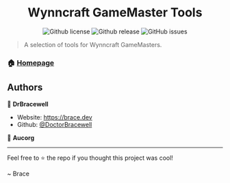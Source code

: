<div align="center">
  <h1 align="center">Wynncraft GameMaster Tools</h1>
  <p>
    <img alt="Github license" src="https://img.shields.io/github/license/DoctorBracewell/gm?style=for-the-badge">
    <img alt="Github release" src="https://img.shields.io/github/v/release/DoctorBracewell/gm?style=for-the-badge" />
    <img alt="GitHub issues" src="https://img.shields.io/github/issues/DoctorBracewell/gm?style=for-the-badge">
  </p>
</div>

> A selection of tools for Wynncraft GameMasters.

### 🏠 [Homepage](https://brace.dev/gm)

## Authors

👤 **DrBracewell**

- Website: https://brace.dev
- Github: [@DoctorBracewell](https://github.com/DoctorBracewell)

👤 **Aucorg**

---

Feel free to ⭐️ the repo if you thought this project was cool!

~ Brace
